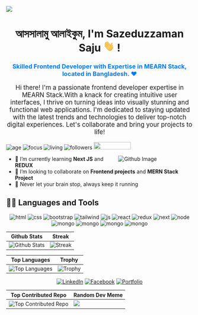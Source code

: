 ![](https://i.ibb.co/2s2RHgg/Sazeduzzam-Saju-3.gif)

<h1 align="center"> আসসালামু আলাইকুম, I'm Sazeduzzaman Saju <img src="https://raw.githubusercontent.com/ABSphreak/ABSphreak/master/gifs/Hi.gif" height="30" width="30"> ! </h1>

<div style="text-align: center;">
  <h3 style="color: #007bff;">Skilled Frontend Developer with Expertise in MEARN Stack, located in Bangladesh. ❤</h3>
  <p style="font-size: 1.2em;">Hi there! I'm a passionate frontend developer expertise in MEARN Stack.With a knack for creating intuitive user interfaces, I thrive on turning ideas into visually stunning and functional web applications. I'm dedicated to staying updated with the latest trends and technologies to deliver top-notch digital experiences. Let's collaborate and bring your projects to life!</p>
</div>

![age](https://img.shields.io/badge/age-24-green)
![focus](https://img.shields.io/badge/focus-FullStack-brightgreen)
![living](https://img.shields.io/badge/living-Dhaka-3c9)
![followers](https://img.shields.io/github/followers/Sazeduzzam-Saju.svg)
<img src="https://visitcount.itsvg.in/api?id=Sazeduzzam-Saju&icon=1&color=0" width="100" height="20">

<img align="right" width="40%" alt="Github Image" src="https://camo.githubusercontent.com/992babdffd8c74a1502de375fbdf7e4d54773242/68747470733a2f2f6d656469612e67697068792e636f6d2f6d656469612f53576f536b4e36447854737a71494b4571762f67697068792e676966">

- 🌱 I’m currently learning **Next JS** and **REDUX**
- 👯 I’m looking to collaborate on **Frontend projects** and **MERN Stack Project**
- 📀 Never let your brain stop, always keep it running
  <br />

## 👨‍💻 Languages and Tools

<div align="center">
  
<img src="https://i.ibb.co/2PCtzhh/html-removebg-preview.png" width="60px" alt="html">
<img src="https://i.ibb.co/KV2BqrC/css-removebg-preview.png" width="60px" alt="css">
<img src="https://i.ibb.co/LCYDTKk/bootstrap-removebg-preview.png" width="60px" alt="bootstrap">
<img src="https://i.ibb.co/dmWwY3Z/tailwind-removebg-preview.png" width="60px" alt="tailwind">
<img src="https://i.ibb.co/FBG1twJ/js-removebg-preview.png" width="60px" alt="js">
<img src="https://i.ibb.co/f84QXW9/react-removebg-preview.png" width="60px" alt="react">
<img src="https://i.ibb.co/Y3BNFnd/redux-removebg-preview.png" width="60px" alt="redux">
<img src="https://i.ibb.co/9cxHYLb/next-removebg-preview.png" width="60px" alt="next">
<img src="https://i.ibb.co/0QpvwqD/node-removebg-preview.png" width="60px" alt="node">
<img src="https://i.ibb.co/S38w1Ft/mongo-removebg-preview.png" width="60px" alt="mongo">
<img src="https://cdn.jsdelivr.net/gh/devicons/devicon/icons/github/github-original.svg" height="60px" alt="mongo">
<img src="https://cdn.jsdelivr.net/gh/devicons/devicon/icons/npm/npm-original-wordmark.svg" height="60px" alt="mongo">
<img src="https://cdn.jsdelivr.net/gh/devicons/devicon/icons/vscode/vscode-original.svg" height="60px" alt="mongo">




</div>

| Github Stats | Streak |
| --- | --- |
| ![Github Stats](https://github-readme-stats.vercel.app/api?username=Sazeduzzaman-Saju&show_icons=true&theme=dark&hide_border=false) | ![Streak](https://github-readme-streak-stats.herokuapp.com/?user=Sazeduzzaman-Saju&show_icons=true&theme=dark&hide_border=false) |

| Top Languages | Trophy |
| --- | --- |
| ![Top Languages](https://github-readme-stats.vercel.app/api/top-langs/?username=Sazeduzzaman-Saju&theme=dark&layout=compact) | ![Trophy](https://github-profile-trophy.vercel.app/?username=Sazeduzzaman-Saju&theme=radical&no-frame=false&no-bg=false&margin-w=4) |

<div align="center">
  <a href="https://www.linkedin.com/in/-/" target="_blank"><img src="https://img.shields.io/badge/linkedin-%230077B5.svg?&style=for-the-badge&logo=linkedin&logoColor=white" alt="LinkedIn"></a>
  <a href="https://www.facebook.com/mdnajmulhasan.sobuj" target="_blank"><img src="https://img.shields.io/badge/facebook-%231877F2.svg?&style=for-the-badge&logo=facebook&logoColor=white" alt="Facebook"></a>
  <a href="" target="_blank"><img src="https://img.shields.io/badge/portfolio-%230077B5.svg?&style=for-the-badge&logo=portfolio&logoColor=orange" alt="Portfolio"></a>
</div>

| Top Contributed Repo | Random Dev Meme |
| --- | --- |
| ![Top Contributed Repo](https://github-contributor-stats.vercel.app/api?username=Sazeduzzaman-Saju&limit=5&theme=dark&combine_all_yearly_contributions=true) | <img src='https://randommeme-five.vercel.app/' style="height: 400px;"/> |
